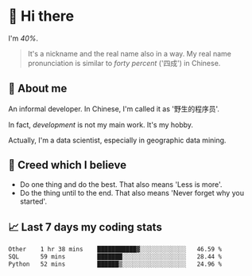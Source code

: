 # 👋 Hi there

I'm *40%*.

> It's a nickname and the real name also in a way.
> My real name pronunciation is similar to *forty percent* ('四成') in Chinese.

## :speech_balloon: About me

An informal developer. In Chinese, I'm called it as '野生的程序员'.

In fact, _development_ is not my main work. It's my hobby.

Actually, I'm a data scientist, especially in geographic data mining.

## :see_no_evil: Creed which I believe

- Do one thing and do the best. That also means 'Less is more'.
- Do the thing until to the end. That also means 'Never forget why you started'.

## :chart_with_upwards_trend: Last 7 days my coding stats

<!--START_SECTION:waka-->

```txt
Other    1 hr 38 mins    ███████████▓░░░░░░░░░░░░░   46.59 %
SQL      59 mins         ███████░░░░░░░░░░░░░░░░░░   28.44 %
Python   52 mins         ██████▒░░░░░░░░░░░░░░░░░░   24.96 %
```

<!--END_SECTION:waka-->
